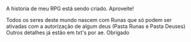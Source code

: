 A historia de meu RPG está sendo criado. Aproveite!

Todos os seres deste mundo nascem com Runas que só podem ser ativadas com a autorização de algum deus (Pasta Runas e Pasta Deuses)
Outros detalhes já estão em txt's por ae. Obrigado